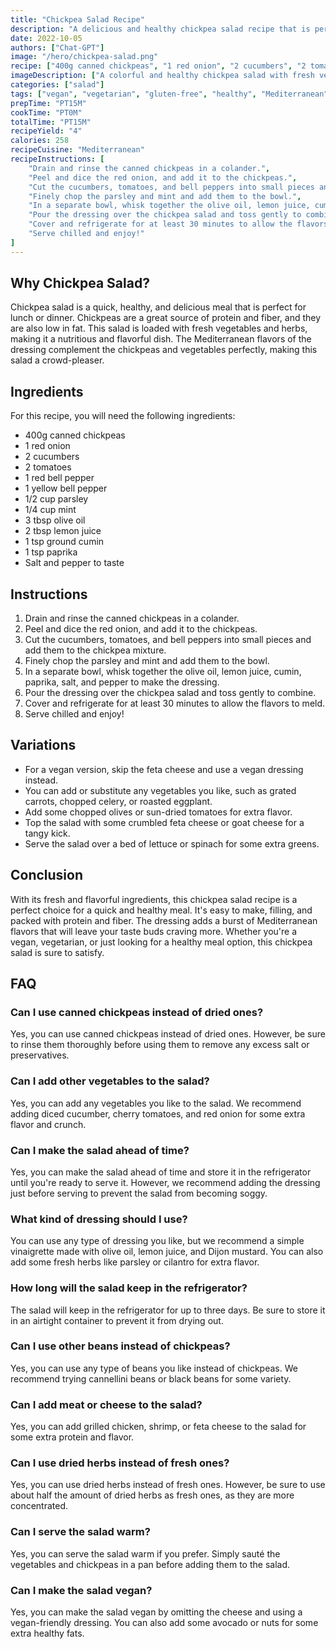 ```yaml
---
title: "Chickpea Salad Recipe"
description: "A delicious and healthy chickpea salad recipe that is perfect for a quick and easy lunch or dinner. Loaded with protein and fiber, this salad is both filling and nutritious."
date: 2022-10-05 
authors: ["Chat-GPT"]
image: "/hero/chickpea-salad.png"
recipe: ["400g canned chickpeas", "1 red onion", "2 cucumbers", "2 tomatoes", "1 red bell pepper", "1 yellow bell pepper", "1/2 cup parsley", "1/4 cup mint", "3 tbsp olive oil", "2 tbsp lemon juice", "1 tsp ground cumin", "1 tsp paprika", "Salt and pepper to taste"]
imageDescription: ["A colorful and healthy chickpea salad with fresh vegetables and herbs", "A bowl of chickpea salad with lemon and olive oil dressing", "A close-up of a forkful of chickpea salad", "A vegan chickpea salad with Mediterranean flavors"]
categories: ["salad"]
tags: ["vegan", "vegetarian", "gluten-free", "healthy", "Mediterranean"]
prepTime: "PT15M"
cookTime: "PT0M"
totalTime: "PT15M"
recipeYield: "4"
calories: 258
recipeCuisine: "Mediterranean"
recipeInstructions: [
    "Drain and rinse the canned chickpeas in a colander.",
    "Peel and dice the red onion, and add it to the chickpeas.",
    "Cut the cucumbers, tomatoes, and bell peppers into small pieces and add them to the chickpea mixture.",
    "Finely chop the parsley and mint and add them to the bowl.",
    "In a separate bowl, whisk together the olive oil, lemon juice, cumin, paprika, salt, and pepper to make the dressing.",
    "Pour the dressing over the chickpea salad and toss gently to combine.",
    "Cover and refrigerate for at least 30 minutes to allow the flavors to meld.",
    "Serve chilled and enjoy!"
]
---
```


## Why Chickpea Salad?

Chickpea salad is a quick, healthy, and delicious meal that is perfect for lunch or dinner. Chickpeas are a great source of protein and fiber, and they are also low in fat. This salad is loaded with fresh vegetables and herbs, making it a nutritious and flavorful dish. The Mediterranean flavors of the dressing complement the chickpeas and vegetables perfectly, making this salad a crowd-pleaser.

## Ingredients

For this recipe, you will need the following ingredients:

- 400g canned chickpeas
- 1 red onion
- 2 cucumbers
- 2 tomatoes
- 1 red bell pepper
- 1 yellow bell pepper
- 1/2 cup parsley
- 1/4 cup mint
- 3 tbsp olive oil
- 2 tbsp lemon juice
- 1 tsp ground cumin
- 1 tsp paprika
- Salt and pepper to taste

## Instructions

1. Drain and rinse the canned chickpeas in a colander.
2. Peel and dice the red onion, and add it to the chickpeas.
3. Cut the cucumbers, tomatoes, and bell peppers into small pieces and add them to the chickpea mixture.
4. Finely chop the parsley and mint and add them to the bowl.
5. In a separate bowl, whisk together the olive oil, lemon juice, cumin, paprika, salt, and pepper to make the dressing.
6. Pour the dressing over the chickpea salad and toss gently to combine.
7. Cover and refrigerate for at least 30 minutes to allow the flavors to meld.
8. Serve chilled and enjoy!

## Variations

- For a vegan version, skip the feta cheese and use a vegan dressing instead.
- You can add or substitute any vegetables you like, such as grated carrots, chopped celery, or roasted eggplant.
- Add some chopped olives or sun-dried tomatoes for extra flavor.
- Top the salad with some crumbled feta cheese or goat cheese for a tangy kick.
- Serve the salad over a bed of lettuce or spinach for some extra greens.

## Conclusion

With its fresh and flavorful ingredients, this chickpea salad recipe is a perfect choice for a quick and healthy meal. It's easy to make, filling, and packed with protein and fiber. The dressing adds a burst of Mediterranean flavors that will leave your taste buds craving more. Whether you're a vegan, vegetarian, or just looking for a healthy meal option, this chickpea salad is sure to satisfy.

## FAQ

### Can I use canned chickpeas instead of dried ones?

Yes, you can use canned chickpeas instead of dried ones. However, be sure to rinse them thoroughly before using them to remove any excess salt or preservatives.

### Can I add other vegetables to the salad?

Yes, you can add any vegetables you like to the salad. We recommend adding diced cucumber, cherry tomatoes, and red onion for some extra flavor and crunch.

### Can I make the salad ahead of time?

Yes, you can make the salad ahead of time and store it in the refrigerator until you're ready to serve it. However, we recommend adding the dressing just before serving to prevent the salad from becoming soggy.

### What kind of dressing should I use?

You can use any type of dressing you like, but we recommend a simple vinaigrette made with olive oil, lemon juice, and Dijon mustard. You can also add some fresh herbs like parsley or cilantro for extra flavor.

### How long will the salad keep in the refrigerator?

The salad will keep in the refrigerator for up to three days. Be sure to store it in an airtight container to prevent it from drying out.

### Can I use other beans instead of chickpeas?

Yes, you can use any type of beans you like instead of chickpeas. We recommend trying cannellini beans or black beans for some variety.

### Can I add meat or cheese to the salad?

Yes, you can add grilled chicken, shrimp, or feta cheese to the salad for some extra protein and flavor.

### Can I use dried herbs instead of fresh ones?

Yes, you can use dried herbs instead of fresh ones. However, be sure to use about half the amount of dried herbs as fresh ones, as they are more concentrated.

### Can I serve the salad warm?

Yes, you can serve the salad warm if you prefer. Simply sauté the vegetables and chickpeas in a pan before adding them to the salad.

### Can I make the salad vegan?

Yes, you can make the salad vegan by omitting the cheese and using a vegan-friendly dressing. You can also add some avocado or nuts for some extra healthy fats.